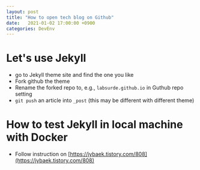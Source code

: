 ```yaml
---
layout: post
title: "How to open tech blog on Github"
date:   2021-01-02 17:00:00 +0900
categories: DevEnv
---
```


# Let's use Jekyll

- go to Jekyll theme site and find the one you like
- Fork github the theme
- Rename the forked repo to, e.g., `labsurde.github.io` in Guthub repo setting
- `git push` an article into `_post` (this may be different with different theme)

# How to test Jekyll in local machine with Docker
- Follow instruction on [https://jybaek.tistory.com/808](https://jybaek.tistory.com/808)
